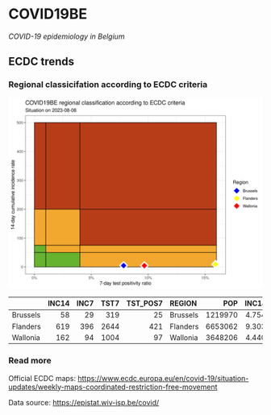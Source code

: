 
# COVID19BE

*COVID-19 epidemiology in Belgium*

## ECDC trends

### Regional classicifation according to ECDC criteria

![](COVID9BE-ecdc-trend.png)

|          | INC14 | INC7 | TST7 | TST\_POS7 | REGION   |     POP | INC14\_RT |       PR7 |        GR |
| :------- | ----: | ---: | ---: | --------: | :------- | ------: | --------: | --------: | --------: |
| Brussels |    58 |   29 |  319 |        25 | Brussels | 1219970 |  4.754215 | 0.0783699 | 0.0000000 |
| Flanders |   619 |  396 | 2644 |       421 | Flanders | 6653062 |  9.303987 | 0.1592284 | 0.7757848 |
| Wallonia |   162 |   94 | 1004 |        97 | Wallonia | 3648206 |  4.440539 | 0.0966135 | 0.3823529 |

### Read more

Official ECDC maps:
<https://www.ecdc.europa.eu/en/covid-19/situation-updates/weekly-maps-coordinated-restriction-free-movement>

Data source: <https://epistat.wiv-isp.be/covid/>
